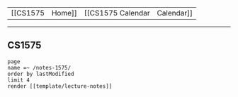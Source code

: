 
|  |  |  |  |
|----------|----------|----------|----------|
| [[CS1575|Home]] | [[CS1575 Calendar|Calendar]] | [[CS1575 Syllabus|Syllabus]] | [[Lecture Notes]] |

---

## CS1575

```query
page
name =~ /notes-1575/
order by lastModified
limit 4
render [[template/lecture-notes]]
```


